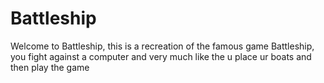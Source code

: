 # Battleship
Welcome to Battleship, this is a recreation of the famous game Battleship, you fight against a computer and very much like the u place ur boats and then play the game

